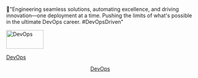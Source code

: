 🚀"Engineering seamless solutions, automating excellence, and driving innovation—one deployment at a time. Pushing the limits of what's possible in the ultimate DevOps career. #DevOpsDriven"

<a href="https://abelketema.com/">
  <img src="https://github.com/user-attachments/assets/796643bc-2a54-449b-ba17-ffef71b8a2c6" alt="DevOps" width="100" height="50">
</a>

[DevOps](github.com/user-attachments/assets/463a2291-bcbf-401e-81af-e40d743a8750)


<div align="center">
  <a href="https://github.com/user-attachments/assets/463a2291-bcbf-401e-81af-e40d743a8750">DevOps</a>
</div>


